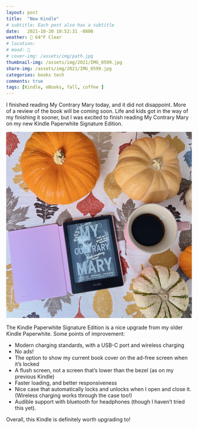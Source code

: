 ```yaml
---
layout: post
title:  "New Kindle"
# subtitle: Each post also has a subtitle
date:   2021-10-30 10:52:31 -0800
weather: 🔆 64°F Clear
# location: 
# mood: 🥰
# cover-img: /assets/img/path.jpg
thumbnail-img: /assets/img/2021/IMG_0599.jpg
share-img: /assets/img/2021/IMG_0599.jpg
categories: books tech
comments: true
tags: [Kindle, eBooks, fall, coffee ]
---
```


I finished reading My Contrary Mary today, and it did not disappoint. More of a review of the book will be coming soon. Life and kids got in the way of my finishing it sooner, but I was excited to finish reading My Contrary Mary on my new Kindle Paperwhite Signature Edition. 

![New Kindle](/assets/img/2021/IMG_0599.jpg)

The Kindle Paperwhite Signature Edition is a nice upgrade from my older Kindle Paperwhite. Some points of improvement: 
- Modern charging standards, with a USB-C port and wireless charging
- No ads!
- The option to show my current book cover on the ad-free screen when it’s locked
- A flush screen, not a screen that’s lower than the bezel (as on my previous Kindle)
- Faster loading, and better responsiveness
- Nice case that automatically locks and unlocks when I open and close it. (Wireless charging works through the case too!)
- Audible support with bluetooth for headphones (though I haven’t tried this yet).

Overall, this Kindle is definitely worth upgrading to!